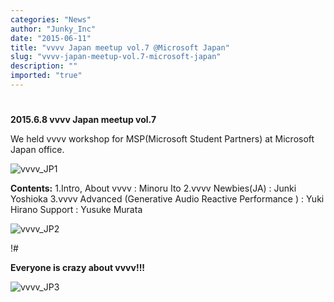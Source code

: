```yaml
---
categories: "News"
author: "Junky_Inc"
date: "2015-06-11"
title: "vvvv Japan meetup vol.7 @Microsoft Japan"
slug: "vvvv-japan-meetup-vol.7-microsoft-japan"
description: ""
imported: "true"
---
```



#  
**2015.6.8 vvvv Japan meetup vol.7**

We held vvvv workshop for MSP(Microsoft Student Partners) at Microsoft Japan office. 

![vvvv_JP1](20150608-_DSC6708_1.jpg) 



**Contents:**
1.Intro, About vvvv : Minoru Ito
2.vvvv Newbies(JA) : Junki Yoshioka
3.vvvv Advanced (Generative Audio Reactive Performance ) : Yuki Hirano
Support : Yusuke Murata

![vvvv_JP2](20150608-_DSC6711.jpg) 


!#  
**Everyone is crazy about vvvv!!!**

![vvvv_JP3](20150608-_DSC6726_0.jpg) 

